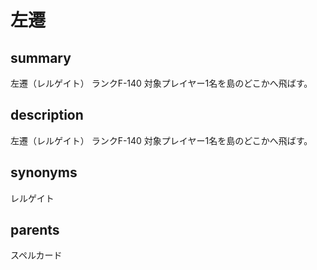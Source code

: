 # 左遷

## summary
左遷（レルゲイト）
ランクF-140
対象プレイヤー1名を島のどこかへ飛ばす。
## description
左遷（レルゲイト）
ランクF-140
対象プレイヤー1名を島のどこかへ飛ばす。
## synonyms
レルゲイト
## parents
スペルカード
